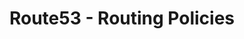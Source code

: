 ---
  layout: post
  title: Route53 - Routing Policies
  subtitle: 
  tags: 
  categories: 
  author: 
  header_img: 
---
